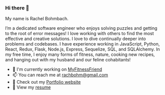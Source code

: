### Hi there 👋
My name is Rachel Bohmbach.

I’m a dedicated software engineer who enjoys solving puzzles and getting to the root of error messages! I love working with others to find the most effective and creative solutions. I love to dive continually deeper into problems and codebases. I have experience working in JavaScript, Python, React, Redux, Flask, Node.js, Express, Sequelize, SQL, and SQLAlchemy. In my free time, I enjoy many forms of fitness, nature, cooking new recipes, and hanging out with my husband and our feline cohabitants!

- 🔭 I'm currently working on <a href="https://github.com/rachbohm/MyFitnessFriend" target="_blank">MyFitnessFriend</a>
- 📫 You can reach me at rachbohm@gmail.com
- 💼 Check out my <a href="https://rachelbohmbach.netlify.app/" target="_blank">Portfolio website</a>
- 📄 View my <a href="https://drive.google.com/file/d/1vrTMK_p8ARVag0vNEKRHjQ4BV7wlFgT7/view?usp=sharing" target="_blank">resume</a>

<!--
**rachbohm/rachbohm** is a ✨ _special_ ✨ repository because its `README.md` (this file) appears on your GitHub profile.

Here are some ideas to get you started:

- 🔭 I’m currently working on ...
- 🌱 I’m currently learning ...
- 👯 I’m looking to collaborate on ...
- 🤔 I’m looking for help with ...
- 💬 Ask me about ...
- 📫 How to reach me: ...
- 😄 Pronouns: ...
- ⚡ Fun fact: ...
-->
